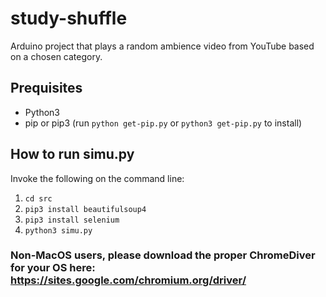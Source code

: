 # study-shuffle
Arduino project that plays a random ambience video from YouTube based on a chosen category.

## Prequisites
- Python3
- pip or pip3 (run `python get-pip.py` or `python3 get-pip.py` to install)

## How to run simu.py
Invoke the following on the command line:
1. `cd src`
2. `pip3 install beautifulsoup4`
3. `pip3 install selenium`
4. `python3 simu.py`

### Non-MacOS users, please download the proper ChromeDiver for your OS here: https://sites.google.com/chromium.org/driver/
